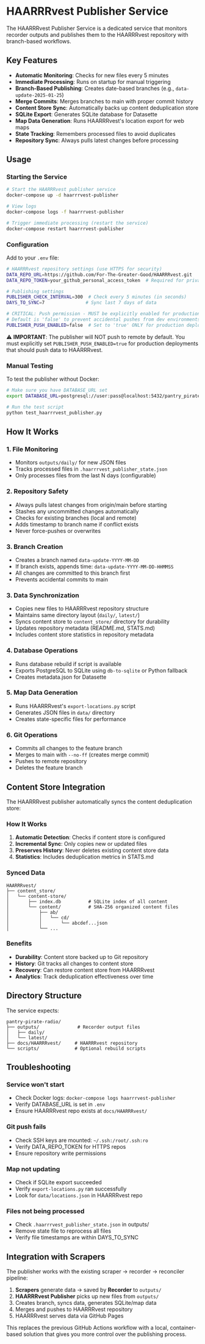 # HAARRRvest Publisher Service

The HAARRRvest Publisher Service is a dedicated service that monitors recorder outputs and publishes them to the HAARRRvest repository with branch-based workflows.

## Key Features

- **Automatic Monitoring**: Checks for new files every 5 minutes
- **Immediate Processing**: Runs on startup for manual triggering
- **Branch-Based Publishing**: Creates date-based branches (e.g., `data-update-2025-01-25`)
- **Merge Commits**: Merges branches to main with proper commit history
- **Content Store Sync**: Automatically backs up content deduplication store
- **SQLite Export**: Generates SQLite database for Datasette
- **Map Data Generation**: Runs HAARRRvest's location export for web maps
- **State Tracking**: Remembers processed files to avoid duplicates
- **Repository Sync**: Always pulls latest changes before processing

## Usage

### Starting the Service

```bash
# Start the HAARRRvest publisher service
docker-compose up -d haarrrvest-publisher

# View logs
docker-compose logs -f haarrrvest-publisher

# Trigger immediate processing (restart the service)
docker-compose restart haarrrvest-publisher
```

### Configuration

Add to your `.env` file:

```bash
# HAARRRvest repository settings (use HTTPS for security)
DATA_REPO_URL=https://github.com/For-The-Greater-Good/HAARRRvest.git
DATA_REPO_TOKEN=your_github_personal_access_token  # Required for private repos

# Publishing settings
PUBLISHER_CHECK_INTERVAL=300  # Check every 5 minutes (in seconds)
DAYS_TO_SYNC=7               # Sync last 7 days of data

# CRITICAL: Push permission - MUST be explicitly enabled for production
# Default is 'false' to prevent accidental pushes from dev environments
PUBLISHER_PUSH_ENABLED=false  # Set to 'true' ONLY for production deployments
```

⚠️ **IMPORTANT**: The publisher will NOT push to remote by default. You must explicitly set `PUBLISHER_PUSH_ENABLED=true` for production deployments that should push data to HAARRRvest.

### Manual Testing

To test the publisher without Docker:

```bash
# Make sure you have DATABASE_URL set
export DATABASE_URL=postgresql://user:pass@localhost:5432/pantry_pirate_radio

# Run the test script
python test_haarrrvest_publisher.py
```

## How It Works

### 1. File Monitoring
- Monitors `outputs/daily/` for new JSON files
- Tracks processed files in `.haarrrvest_publisher_state.json`
- Only processes files from the last N days (configurable)

### 2. Repository Safety
- Always pulls latest changes from origin/main before starting
- Stashes any uncommitted changes automatically
- Checks for existing branches (local and remote)
- Adds timestamp to branch name if conflict exists
- Never force-pushes or overwrites

### 3. Branch Creation
- Creates a branch named `data-update-YYYY-MM-DD`
- If branch exists, appends time: `data-update-YYYY-MM-DD-HHMMSS`
- All changes are committed to this branch first
- Prevents accidental commits to main

### 3. Data Synchronization
- Copies new files to HAARRRvest repository structure
- Maintains same directory layout (`daily/`, `latest/`)
- Syncs content store to `content_store/` directory for durability
- Updates repository metadata (README.md, STATS.md)
- Includes content store statistics in repository metadata

### 4. Database Operations
- Runs database rebuild if script is available
- Exports PostgreSQL to SQLite using `db-to-sqlite` or Python fallback
- Creates metadata.json for Datasette

### 5. Map Data Generation
- Runs HAARRRvest's `export-locations.py` script
- Generates JSON files in `data/` directory
- Creates state-specific files for performance

### 6. Git Operations
- Commits all changes to the feature branch
- Merges to main with `--no-ff` (creates merge commit)
- Pushes to remote repository
- Deletes the feature branch

## Content Store Integration

The HAARRRvest publisher automatically syncs the content deduplication store:

### How It Works

1. **Automatic Detection**: Checks if content store is configured
2. **Incremental Sync**: Only copies new or updated files
3. **Preserves History**: Never deletes existing content store data
4. **Statistics**: Includes deduplication metrics in STATS.md

### Synced Data

```
HAARRRvest/
├── content_store/
│   └── content-store/
│       ├── index.db          # SQLite index of all content
│       └── content/          # SHA-256 organized content files
│           ├── ab/
│           │   └── cd/
│           │       └── abcdef...json
│           └── ...
```

### Benefits

- **Durability**: Content store backed up to Git repository
- **History**: Git tracks all changes to content store
- **Recovery**: Can restore content store from HAARRRvest
- **Analytics**: Track deduplication effectiveness over time

## Directory Structure

The service expects:
```
pantry-pirate-radio/
├── outputs/              # Recorder output files
│   ├── daily/
│   └── latest/
├── docs/HAARRRvest/     # HAARRRvest repository
└── scripts/             # Optional rebuild scripts
```

## Troubleshooting

### Service won't start
- Check Docker logs: `docker-compose logs haarrrvest-publisher`
- Verify DATABASE_URL is set in `.env`
- Ensure HAARRRvest repo exists at `docs/HAARRRvest/`

### Git push fails
- Check SSH keys are mounted: `~/.ssh:/root/.ssh:ro`
- Verify DATA_REPO_TOKEN for HTTPS repos
- Ensure repository write permissions

### Map not updating
- Check if SQLite export succeeded
- Verify `export-locations.py` ran successfully
- Look for `data/locations.json` in HAARRRvest repo

### Files not being processed
- Check `.haarrrvest_publisher_state.json` in outputs/
- Remove state file to reprocess all files
- Verify file timestamps are within DAYS_TO_SYNC

## Integration with Scrapers

The publisher works with the existing scraper → recorder → reconciler pipeline:

1. **Scrapers** generate data → saved by **Recorder** to `outputs/`
2. **HAARRRvest Publisher** picks up new files from `outputs/`
3. Creates branch, syncs data, generates SQLite/map data
4. Merges and pushes to HAARRRvest repository
5. HAARRRvest serves data via GitHub Pages

This replaces the previous GitHub Actions workflow with a local, container-based solution that gives you more control over the publishing process.